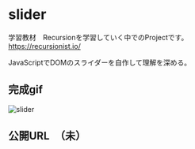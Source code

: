 # slider
学習教材　Recursionを学習していく中でのProjectです。
https://recursionist.io/

JavaScriptでDOMのスライダーを自作して理解を深める。


## 完成gif

![slider](https://user-images.githubusercontent.com/65272471/133892047-d6ad24da-2d0f-47a8-9d38-6a64d711f2cc.gif)


## 公開URL　（未）
